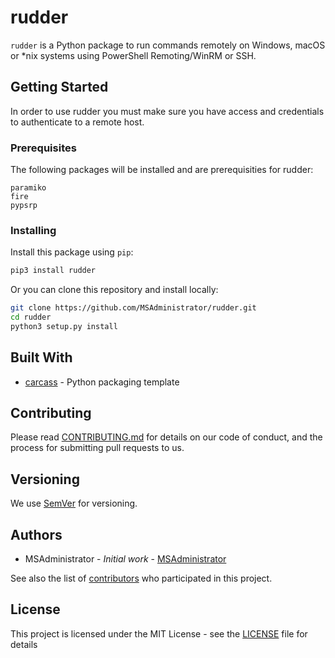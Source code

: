 # rudder

`rudder` is a Python package to run commands remotely on Windows, macOS or *nix systems using PowerShell Remoting/WinRM or SSH.

## Getting Started

In order to use rudder you must make sure you have access and credentials to authenticate to a remote host.

### Prerequisites

The following packages will be installed and are prerequisities for rudder:

```
paramiko
fire
pypsrp
```

### Installing

Install this package using `pip`:

```bash
pip3 install rudder
```

Or you can clone this repository and install locally:

```bash
git clone https://github.com/MSAdministrator/rudder.git
cd rudder
python3 setup.py install
```

## Built With

* [carcass](https://github.com/MSAdministrator/carcass) - Python packaging template

## Contributing

Please read [CONTRIBUTING.md](CONTRIBUTING.md) for details on our code of conduct, and the process for submitting pull requests to us.

## Versioning

We use [SemVer](http://semver.org/) for versioning. 

## Authors

* MSAdministrator - *Initial work* - [MSAdministrator](https://github.com/MSAdministrator)

See also the list of [contributors](https://github.com/MSAdministrator/rudder/contributors) who participated in this project.

## License

This project is licensed under the MIT License - see the [LICENSE](LICENSE.md) file for details